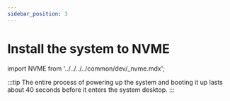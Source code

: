 ```yaml
---
sidebar_position: 3
---
```


# Install the system to NVME

import NVME from '../../../../common/dev/\_nvme.mdx';

<NVME model="rock-5b" release_num="b39" desktop="kde" rsetup_path="../../radxa-os/rsetup" etcher_path="./boot_from_sd_card" download_path="../../download" pwr="12V/2A PD" />

:::tip
The entire process of powering up the system and booting it up lasts about 40 seconds before it enters the system desktop.
:::
